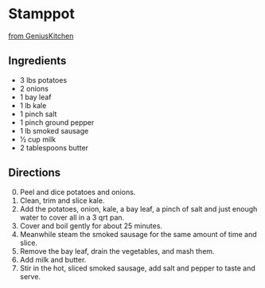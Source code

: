 # Stamppot
[from GeniusKitchen](http://www.geniuskitchen.com/recipe/boerenkool-stamppot-kale-hash-33269)
## Ingredients
* 3 lbs potatoes
* 2 onions
* 1 bay leaf
* 1 lb kale
* 1 pinch salt
* 1 pinch ground pepper
* 1 lb smoked sausage
* 1⁄2 cup milk
* 2 tablespoons butter
## Directions
0. Peel and dice potatoes and onions.
1. Clean, trim and slice kale.
2. Add the potatoes, onion, kale, a bay leaf, a pinch of salt and just enough water to cover all in a 3 qrt pan.
3. Cover and boil gently for about 25 minutes.
4. Meanwhile steam the smoked sausage for the same amount of time and slice.
5. Remove the bay leaf, drain the vegetables, and mash them.
6. Add milk and butter.
7. Stir in the hot, sliced smoked sausage, add salt and pepper to taste and serve.
